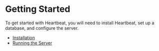 # Getting Started

To get started with Heartbeat, you will need to install Heartbeat, set up a database, and configure the server.

- [Installation](installation.md)
- [Running the Server](running.md)
